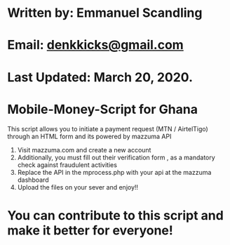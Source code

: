 # Written by: Emmanuel Scandling
# Email: denkkicks@gmail.com
# Last Updated: March 20, 2020.

# Mobile-Money-Script for Ghana
This script allows you to initiate a payment request (MTN / AirtelTigo) through an HTML form and its powered by mazzuma API

1. Visit mazzuma.com and create a new account
2. Additionally, you must fill out their verification form , as a mandatory check against fraudulent activities
3. Replace the API in the mprocess.php with your api at the mazzuma dashboard
4. Upload the files on your sever and enjoy!!

# You can contribute to this script and make it better for everyone!
